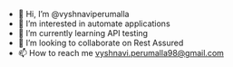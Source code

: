 - 👋 Hi, I’m @vyshnaviperumalla
- 👀 I’m interested in automate applications
- 🌱 I’m currently learning API testing
- 💞️ I’m looking to collaborate on Rest Assured
- 📫 How to reach me vyshnavi.perumalla98@gmail.com

<!---
vyshnaviperumalla/vyshnaviperumalla is a ✨ special ✨ repository because its `README.md` (this file) appears on your GitHub profile.
You can click the Preview link to take a look at your changes.
--->
